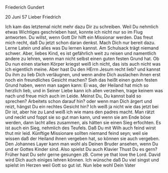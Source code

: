 Friederich Gundert

 20 Juni 57
Lieber Friedrich

Ich kam das letztemal nicht mehr dazu Dir zu schreiben. Weil Du nehmlich etwas Wichtiges geschrieben hast, konnte ich nicht nur so im Flug antworten. Du willst, wenn Gott Dir hilft ein Missionar werden. Das freut mich recht, daß Du jetzt schon daran denkst. Mach Dich nur bereit dazu. Lerne Latein und alles was Du lernen kannst. Am Schulsack trägt niemand schwer. Aber, liebes Kind, es ist gefährlich weit zu reisen und namentlich andere zu lehren, wenn man nicht selbst einen guten festen Grund hat. Ob Du nun einen starken Körper kriegst weiß ich nicht, das ists auch nicht was ich eigentlich meine. Aber hast Du den HErrn Jesum recht lieb? und kannst Du ihm zu lieb Dich verläugnen, und wenn andre Dich auslachen ihnen erst noch ein freundliches Gesicht machen? Sieh das heißt einen guten festen Grund haben, wenn man sagen kann: Ei was, der Heiland hat mich so herzlich lieb, und in Seiner Liebe kann ich allen verzeihen, trage keinem was nach und freue mich auch im Leide. Meinst Du, Du kannst bald so sprechen? Arbeitets schon darauf hin? oder wenn man Dich ärgert und reizt, hängst Du ein rechtes Gesicht hin? Ich weiß ja nicht wie das jetzt bei Dir ist, aber hie zu Land weiß ich wie mans den padres macht. Man rätzt und neckt und foppt sie so gut man kann, und wenn sie am Ende böse werden, dann lacht alles zusammen, als hätten sie einen Sieg erfochten. Es ist auch ein Sieg, nehmlich des Teufels. Daß Du mit Wilh auch feind wirst thut mir leid. Künftige Missionare sollten niemand feind seyn; weil sie wissen daß der Heiland ihnen vergeben hat, so können sie auch vergeben. Den Johannes Layer kann man wohl als Deinen Bruder ansehen, wenn Du und er Gottes Kinder sind. Also spielst Du auch Klavier Thust Du es gern? Früher hast Du sehr gerne gesungen zB. Come ye that love the Lord. David wird Dich auch einiges lehren können. Ich wünsche daß Du viel singst und spielst im Herzen weil Gott so gut ist. Nun lebe wohl
 Dein Vater


